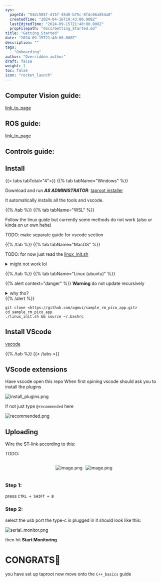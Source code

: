```yaml
---
sys:
  pageId: "54dc585f-d15f-45d0-b75c-8fdc66a854a8"
  createdTime: "2024-04-16T19:43:00.000Z"
  lastEditedTime: "2024-09-15T21:40:00.000Z"
  propFilepath: "docs/Getting_Started.md"
title: "Getting_Started"
date: "2024-09-15T21:40:00.000Z"
description: ""
tags:
  - "Onboarding"
author: "Overridden author"
draft: false
weight: 1
toc: false
icon: "rocket_launch"
---
```


## Computer Vision guide:

[link_to_page](86d45bc0-388b-4d26-8848-44f255f73d0e)

## ROS guide:

[link_to_page](3c76c1de-ec8f-46d6-8b0a-294005edc2d5)

## Controls guide:

## Install

{{< tabs tabTotal="4">}}
{{% tab tabName="Windows" %}}

Download and run _**AS ADMINISTRATOR**_: [taproot installer](https://github.com/Thornbots/TeachingFreshies/releases/tag/1.0)

It automatically installs all the tools and vscode.

{{% /tab %}}
{{% tab tabName="WSL" %}}

Follow the linux guide but currently some methods do not work (also ur kinda on ur own hehe)

TODO: make separate guide for vscode section

{{% /tab %}}
{{% tab tabName="MacOS" %}}

TODO: for now just read the [linux_init.sh](https://github.com/agmui/sample_rm_pico_app/blob/main/linux_init.sh)

<details>
<summary>might not work lol</summary>

`brew install libusb pkg-config`

Next install: [vscode](https://code.visualstudio.com/Download)

</details>

{{% /tab %}}
{{% tab tabName="Linux (ubuntu)" %}}

{{% alert context="danger" %}}
**Warning** do not update recursively
<details>
<summary>why tho?</summary>
There are some submodules that may go on for a while (like tinyusb) and I highly
recommend you don't need to get them.
If you want to see what submodules I update just look in `linux_init.sh`
</details>
{{% /alert %}}

```shell
git clone <https://github.com/agmui/sample_rm_pico_app.git>
cd sample_rm_pico_app
./linux_init.sh && source ~/.bashrc
```

## Install VScode

[vscode](https://code.visualstudio.com/Download)

{{% /tab %}}
{{< /tabs >}}

## VScode extensions

Have vscode open this repo
When first opining vscode should ask you to install the plugins

![install_plugins.png](https://prod-files-secure.s3.us-west-2.amazonaws.com/d518164a-d88e-44d1-a4ee-3adb3bd8bce0/89bd30f0-1825-4e77-867b-0a41ce370880/install_plugins.png?X-Amz-Algorithm=AWS4-HMAC-SHA256&X-Amz-Content-Sha256=UNSIGNED-PAYLOAD&X-Amz-Credential=ASIAZI2LB4664KTPEVHE%2F20250309%2Fus-west-2%2Fs3%2Faws4_request&X-Amz-Date=20250309T015533Z&X-Amz-Expires=3600&X-Amz-Security-Token=IQoJb3JpZ2luX2VjECEaCXVzLXdlc3QtMiJGMEQCIHhjWTMe%2B8UfjwYfxGMGVXzFySaAKQuAaRvjgp5%2Fm8XaAiBD42NIJttrQy7ZyuaCzG%2FZGPSDH5KGCjLVkf%2BPD1rXBir%2FAwhqEAAaDDYzNzQyMzE4MzgwNSIMSimB8e0lUTutnPtWKtwDE7SUyLRPtWUl8Abbknm1Fo4kL8quM1NJSdbSPpdmynwxnhsJLpU4ztja5bIrgjWKGT%2FNxHhScMR9CRi1wxPlrpM3nIYFLct%2B2PiX9CgJwyVGWa305UpuTCB0L%2B%2BrWpqOQlfZInOuqh8EW1LLn1IVHxi2ZxSQHsZjLGxHmhLUEWdxLo3RpdQx6UfcSEuzXogss2YRyxcK1dmXpGez0ugkdYmxYibe8VS3Nhh6E7ZoUek%2FmmX432Cfu9zW7viuPj9fBU0l9IOZskPxp2Xaf4uxD9ZA1eW%2F7nCjU1hVTyO%2Be0iwb3WCx1p1JitdBuLNHqLVRV5gtxqltdDkoRMRx98A1Gd8M1uD1tAsoYFmFOKTjeYcKOvdtHDjdLRk9qnWo5LapH2PqrtYtZBYJxdQPUdk0mpxCinHC0IH6hJmlVq5w%2B7aNFVEmnJ7wC7TIbvdVr0UZAWUyzLq3SvjDC%2BDelctS3eib2omQu4GUVUo6mxKDwlfdxcsNu%2B1q5RyBijvRTTHfmGYnXsNYNsulgR%2BeCBQMOol9mg40%2BRTZoqhme7ff%2B499C6c1C%2ByV8dCKQqjcKAzvXzajaT6UuRV3jQlLUSs9Im7%2B0mI0oeVgAlrNZQYsqf%2FQbV7QuijG2VYO1Aw0suzvgY6pgFUVoXkDefEEii3I9pU2G96IxFwkmC0I4TNE0zsOfENFRdSwU1FEbwQB8pGd408amCWkIW5BqSZ0DtMZw5JET%2BdFXI8I0nRqYQdNSB5DbYYmLA0hmORL%2B3B%2BaigiUYzmAC0%2Bp0TS4j0pdEDXI6X3wHz%2B6EEbAy4%2BlyhAbxzLjuJwTPlrou0oRev%2Bdq%2BTZ6M7PNocuvJAHEm2WcXG2DUTVe9BOet%2BhnJ&X-Amz-Signature=e87f23ae1b837a21f5eb57a554a0500f6852fb6018477cf53c335fa9340653db&X-Amz-SignedHeaders=host&x-id=GetObject)

If not just type `@recommended` here  

![recommended.png](https://prod-files-secure.s3.us-west-2.amazonaws.com/d518164a-d88e-44d1-a4ee-3adb3bd8bce0/61e661e9-5d85-4dfc-be0d-8d2097a5e793/recommended.png?X-Amz-Algorithm=AWS4-HMAC-SHA256&X-Amz-Content-Sha256=UNSIGNED-PAYLOAD&X-Amz-Credential=ASIAZI2LB4664KTPEVHE%2F20250309%2Fus-west-2%2Fs3%2Faws4_request&X-Amz-Date=20250309T015533Z&X-Amz-Expires=3600&X-Amz-Security-Token=IQoJb3JpZ2luX2VjECEaCXVzLXdlc3QtMiJGMEQCIHhjWTMe%2B8UfjwYfxGMGVXzFySaAKQuAaRvjgp5%2Fm8XaAiBD42NIJttrQy7ZyuaCzG%2FZGPSDH5KGCjLVkf%2BPD1rXBir%2FAwhqEAAaDDYzNzQyMzE4MzgwNSIMSimB8e0lUTutnPtWKtwDE7SUyLRPtWUl8Abbknm1Fo4kL8quM1NJSdbSPpdmynwxnhsJLpU4ztja5bIrgjWKGT%2FNxHhScMR9CRi1wxPlrpM3nIYFLct%2B2PiX9CgJwyVGWa305UpuTCB0L%2B%2BrWpqOQlfZInOuqh8EW1LLn1IVHxi2ZxSQHsZjLGxHmhLUEWdxLo3RpdQx6UfcSEuzXogss2YRyxcK1dmXpGez0ugkdYmxYibe8VS3Nhh6E7ZoUek%2FmmX432Cfu9zW7viuPj9fBU0l9IOZskPxp2Xaf4uxD9ZA1eW%2F7nCjU1hVTyO%2Be0iwb3WCx1p1JitdBuLNHqLVRV5gtxqltdDkoRMRx98A1Gd8M1uD1tAsoYFmFOKTjeYcKOvdtHDjdLRk9qnWo5LapH2PqrtYtZBYJxdQPUdk0mpxCinHC0IH6hJmlVq5w%2B7aNFVEmnJ7wC7TIbvdVr0UZAWUyzLq3SvjDC%2BDelctS3eib2omQu4GUVUo6mxKDwlfdxcsNu%2B1q5RyBijvRTTHfmGYnXsNYNsulgR%2BeCBQMOol9mg40%2BRTZoqhme7ff%2B499C6c1C%2ByV8dCKQqjcKAzvXzajaT6UuRV3jQlLUSs9Im7%2B0mI0oeVgAlrNZQYsqf%2FQbV7QuijG2VYO1Aw0suzvgY6pgFUVoXkDefEEii3I9pU2G96IxFwkmC0I4TNE0zsOfENFRdSwU1FEbwQB8pGd408amCWkIW5BqSZ0DtMZw5JET%2BdFXI8I0nRqYQdNSB5DbYYmLA0hmORL%2B3B%2BaigiUYzmAC0%2Bp0TS4j0pdEDXI6X3wHz%2B6EEbAy4%2BlyhAbxzLjuJwTPlrou0oRev%2Bdq%2BTZ6M7PNocuvJAHEm2WcXG2DUTVe9BOet%2BhnJ&X-Amz-Signature=ba66385f05d903634aa60289c2224129dff918cf89eb323257f68a5b62da1d63&X-Amz-SignedHeaders=host&x-id=GetObject)

## Uploading

Wire the ST-link according to this:

TODO:

<div style="display: flex;flex-direction: row; column-gap:10px; max-width: 630px;justify-content: center;">
<div>

![image.png](https://prod-files-secure.s3.us-west-2.amazonaws.com/d518164a-d88e-44d1-a4ee-3adb3bd8bce0/210ecb78-1116-4d7b-b9b7-2292f66fa2c2/image.png?X-Amz-Algorithm=AWS4-HMAC-SHA256&X-Amz-Content-Sha256=UNSIGNED-PAYLOAD&X-Amz-Credential=ASIAZI2LB466SF4C6UYZ%2F20250309%2Fus-west-2%2Fs3%2Faws4_request&X-Amz-Date=20250309T015538Z&X-Amz-Expires=3600&X-Amz-Security-Token=IQoJb3JpZ2luX2VjECEaCXVzLXdlc3QtMiJGMEQCIC2lz1fGT0VzN67nNkO3gCeC0TsKom4Nh%2BJixbbBWy8EAiBF9L0AV8NR1FzVjJUJ7TJmgriePgEEEr4OXYgftXZOFyr%2FAwhqEAAaDDYzNzQyMzE4MzgwNSIMoMTZBLrF8OD268%2FvKtwDUQ3eiFDQKOw%2Fod4HmVv1JCdZi6MYjia%2B01DdkbDf%2FeZy8YJl9msxImnZlO%2FiSs0u%2Fp%2BVHVHvhC7fm2aBDN9TMEesaM8DwS5yzVQHQinvOi8Wtda%2BB8LtPxc33FR%2BbJPiSeRWZoHlDHxmsiSNyBy0XFJp9ah19%2Fxn%2FkgHy2YfT93pUBMTR2cwXalpoBBNMFnPHugPcxEoKwFo%2BCGoYeZ5SwzwVCXISR2q0gtgyJKyQhhVW9tXxT7d2bn5FiGYMjqpC%2FbznzyFwNmskX1gkHHyToofSDjnjSecAvE8PRDmYMqL1EZFyKWszE6bL3TlK86KIlod9hbNX52dJXf%2Bssv%2Fd8oeL6HC%2BcmsxRd5VlOaEvdYR4nkhIhZ8SuRDI%2BH%2Btnw3%2F7ZDZfs9F2p%2ButRAquilw91pd7Ae7Yh3JiOzm2TQRCpEDZegyYMvvJUmwIf9SDiTDMsInT9VxxoUTrTmLqMQ%2FZz7922coa%2FY8Aauy5L7lG2yPl3%2FeIG%2B2%2BvGP4VuES%2FpywaFpqd8DfjD%2BHKgQuujfKH7AaH7%2Fbq7EKC4ksVKPWDjsc1Ln7wh5imPbVfIyJbSYP0%2F8NKF93RFKooJXoFFI0DDJWZ5eQyjKM1NydzFJjRfdrayqpnAdh4OwIwg8uzvgY6pgFTuoVpNPi15u8jzaLQ2VhhYGa%2BGWFQn7ZOBgESj2k1y1F336jicOaV%2BbNFsvS7qTe%2B7GNPxj2Z%2FOKI9luokOoeciomLVmm8%2BC7B4nUu%2F0viorVKLlq7nhElWYzeIoqPyimlJRXhsLcVWY6JpI5eW3VEeK%2BxBHI7A%2FHO30SjvySau7vg%2FHYCYvhMy44ClJEhCvfXZYFlR6OFzOFSNoHJvSgtrLdU8m6&X-Amz-Signature=0387ffe432fead3bf662cee6e254f5cc3e0a10841bb9204806b01ae2af732237&X-Amz-SignedHeaders=host&x-id=GetObject)

</div>
<div>

![image.png](https://prod-files-secure.s3.us-west-2.amazonaws.com/d518164a-d88e-44d1-a4ee-3adb3bd8bce0/33a0fd0f-8ca6-4a86-8e09-26e95ded1fff/image.png?X-Amz-Algorithm=AWS4-HMAC-SHA256&X-Amz-Content-Sha256=UNSIGNED-PAYLOAD&X-Amz-Credential=ASIAZI2LB466S4XUBKPQ%2F20250309%2Fus-west-2%2Fs3%2Faws4_request&X-Amz-Date=20250309T015538Z&X-Amz-Expires=3600&X-Amz-Security-Token=IQoJb3JpZ2luX2VjECIaCXVzLXdlc3QtMiJIMEYCIQDMDcmpi5Yd81kkiOg9QkADXJ1%2FdaSWY5ddLFmC2xS06AIhAMsjeJRe67z4RXBlYG4mWsMgP%2FpGBAypNTjEMhLlvxflKv8DCGsQABoMNjM3NDIzMTgzODA1IgyGLIhMSMy%2FWY%2FijvQq3AOpzIwZ2l3GZPdzOAaCaBdrTNgx4PkXEcAGNsHLnQk7iiaAMjwFboy8bJvLU9JFd9m3G33Iu6TR1Fs%2FWEuW6zio74mDvvpmx8cSOKPyogECizJG1pWD2s8EGV6DcYzUXuyLZTKVYRBO45LPMkfevOdbUsWa%2B6gdMsf44N3sAKIYjY9B0sXJaIsmWrj6WY%2B393vQKE9zB55myZ0LWXfBUTmilXQQraYRZbcm0zHSjNvZrKZ5puCtlt9lJ4V0SiIcbr%2BhIx%2Bxukwu3IFkq3oai8bgPLGFrJfymH5o3mO0Djui%2Fs0oHq799UwcFui2Yt4ABGaRENl4REEdBdgHCsI%2B2OSIlDBVeH%2BHMdi2wITsdl2Lg0LKjV17Wnd5avkp8JEdYXC%2BLEWRW1vpIdlSDM4Z4aGU3se2Se1quN3JJXmq%2B4MO1ZGTCjvkPCBPP8c%2BDB9EmKahamBpYddw0VdWfhVldUWA7hfZIz1nrqzlcOvcN6%2BQHsYcGa02XkX%2FBMOb6aNAlqn1nh%2F0bkZ41MVOfUkZaoK0A50hI9XuFyhWcDX4bTTunpaOva%2FmrgKjSV2xtXFQCBTLnnnw4DLbASFhIDKlsArcYiT2Oj3pp9k2yDtS5RIC%2FqAJqeraTomSzw9V1DCx6bO%2BBjqkAcLlknLLUA%2FgK4MWj3FEA%2FpPe92Fkqz8IuxUxIozpAqVKdfq9NCA%2BYwfr4e87K9WMDVA3ARzsx4O6Z8a7XkAv4O2sxfAwlkU8ZQIO8UonTBmMspQYTRrNzd8j%2B1dugHFOF6V29slvA3fbH8aSi%2BYslOojiPEHM6O1hQrMDz9c92XR0cE1uDANi%2Fsq%2FwvFCkQjV1LajkagDp0GRAMT0vEI1Qi1TnY&X-Amz-Signature=cecf7492d708eb52c318b882d4376802f72d4481125e03696bdebf845588d154&X-Amz-SignedHeaders=host&x-id=GetObject)

</div>
</div>

### Step 1:

press `CTRL + SHIFT + B`

### Step 2:

select the usb port the type-c is plugged in it should look like this:

![serial_monitor.png](https://prod-files-secure.s3.us-west-2.amazonaws.com/d518164a-d88e-44d1-a4ee-3adb3bd8bce0/f03f4774-05d4-4393-b6a0-d5efb6d315ab/serial_monitor.png?X-Amz-Algorithm=AWS4-HMAC-SHA256&X-Amz-Content-Sha256=UNSIGNED-PAYLOAD&X-Amz-Credential=ASIAZI2LB4664KTPEVHE%2F20250309%2Fus-west-2%2Fs3%2Faws4_request&X-Amz-Date=20250309T015533Z&X-Amz-Expires=3600&X-Amz-Security-Token=IQoJb3JpZ2luX2VjECEaCXVzLXdlc3QtMiJGMEQCIHhjWTMe%2B8UfjwYfxGMGVXzFySaAKQuAaRvjgp5%2Fm8XaAiBD42NIJttrQy7ZyuaCzG%2FZGPSDH5KGCjLVkf%2BPD1rXBir%2FAwhqEAAaDDYzNzQyMzE4MzgwNSIMSimB8e0lUTutnPtWKtwDE7SUyLRPtWUl8Abbknm1Fo4kL8quM1NJSdbSPpdmynwxnhsJLpU4ztja5bIrgjWKGT%2FNxHhScMR9CRi1wxPlrpM3nIYFLct%2B2PiX9CgJwyVGWa305UpuTCB0L%2B%2BrWpqOQlfZInOuqh8EW1LLn1IVHxi2ZxSQHsZjLGxHmhLUEWdxLo3RpdQx6UfcSEuzXogss2YRyxcK1dmXpGez0ugkdYmxYibe8VS3Nhh6E7ZoUek%2FmmX432Cfu9zW7viuPj9fBU0l9IOZskPxp2Xaf4uxD9ZA1eW%2F7nCjU1hVTyO%2Be0iwb3WCx1p1JitdBuLNHqLVRV5gtxqltdDkoRMRx98A1Gd8M1uD1tAsoYFmFOKTjeYcKOvdtHDjdLRk9qnWo5LapH2PqrtYtZBYJxdQPUdk0mpxCinHC0IH6hJmlVq5w%2B7aNFVEmnJ7wC7TIbvdVr0UZAWUyzLq3SvjDC%2BDelctS3eib2omQu4GUVUo6mxKDwlfdxcsNu%2B1q5RyBijvRTTHfmGYnXsNYNsulgR%2BeCBQMOol9mg40%2BRTZoqhme7ff%2B499C6c1C%2ByV8dCKQqjcKAzvXzajaT6UuRV3jQlLUSs9Im7%2B0mI0oeVgAlrNZQYsqf%2FQbV7QuijG2VYO1Aw0suzvgY6pgFUVoXkDefEEii3I9pU2G96IxFwkmC0I4TNE0zsOfENFRdSwU1FEbwQB8pGd408amCWkIW5BqSZ0DtMZw5JET%2BdFXI8I0nRqYQdNSB5DbYYmLA0hmORL%2B3B%2BaigiUYzmAC0%2Bp0TS4j0pdEDXI6X3wHz%2B6EEbAy4%2BlyhAbxzLjuJwTPlrou0oRev%2Bdq%2BTZ6M7PNocuvJAHEm2WcXG2DUTVe9BOet%2BhnJ&X-Amz-Signature=60b3f765b1e07d150906e1d836b4ef0fc2fbcff982dc3ef360d17d2bed6934ab&X-Amz-SignedHeaders=host&x-id=GetObject)

then hit **Start Monitoring**

# CONGRATS🎉

you have set up taproot now move onto the `C++_basics` guide
